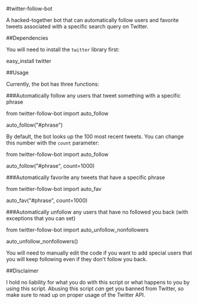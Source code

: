#twitter-follow-bot

A hacked-together bot that can automatically follow users and favorite tweets associated with a specific search query on Twitter.

##Dependencies

You will need to install the `twitter` library first:

  easy_install twitter

##Usage

Currently, the bot has three functions:

###Automatically follow any users that tweet something with a specific phrase

  from twitter-follow-bot import auto_follow
  
  auto_follow("#phrase")
  
By default, the bot looks up the 100 most recent tweets. You can change this number with the `count` parameter:

  from twitter-follow-bot import auto_follow
  
  auto_follow("#phrase", count=1000)

###Automatically favorite any tweets that have a specific phrase

  from twitter-follow-bot import auto_fav
  
  auto_fav("#phrase", count=1000)

###Automatically unfollow any users that have no followed you back (with exceptions that you can set)

  from twitter-follow-bot import auto_unfollow_nonfollowers
  
  auto_unfollow_nonfollowers()
  
You will need to manually edit the code if you want to add special users that you will keep following even if they don't follow you back.

##Disclaimer

I hold no liability for what you do with this script or what happens to you by using this script. Abusing this script *can* get you banned from Twitter, so make sure to read up on proper usage of the Twitter API.

